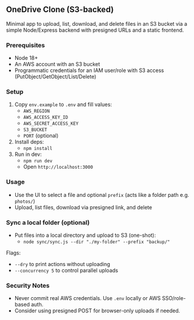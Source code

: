 ## OneDrive Clone (S3-backed)

Minimal app to upload, list, download, and delete files in an S3 bucket via a simple Node/Express backend with presigned URLs and a static frontend.

### Prerequisites
- Node 18+
- An AWS account with an S3 bucket
- Programmatic credentials for an IAM user/role with S3 access (PutObject/GetObject/List/Delete)

### Setup
1. Copy `env.example` to `.env` and fill values:
   - `AWS_REGION`
   - `AWS_ACCESS_KEY_ID`
   - `AWS_SECRET_ACCESS_KEY`
   - `S3_BUCKET`
   - `PORT` (optional)
2. Install deps:
   - `npm install`
3. Run in dev:
   - `npm run dev`
   - Open `http://localhost:3000`

### Usage
- Use the UI to select a file and optional `prefix` (acts like a folder path e.g. `photos/`)
- Upload, list files, download via presigned link, and delete

### Sync a local folder (optional)
- Put files into a local directory and upload to S3 (one-shot):
  - `node sync/sync.js --dir "./my-folder" --prefix "backup/"`

Flags:
- `--dry` to print actions without uploading
- `--concurrency 5` to control parallel uploads

### Security Notes
- Never commit real AWS credentials. Use `.env` locally or AWS SSO/role-based auth.
- Consider using presigned POST for browser-only uploads if needed.

